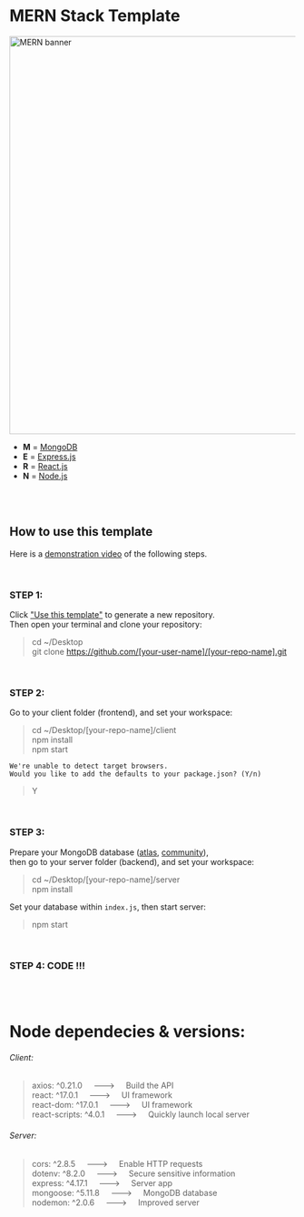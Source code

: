 # MERN Stack Template

<img src='https://github.com/belferink1996/MERN-template/blob/images/images/mern.jpeg' alt='MERN banner' width='700' />

- **M** = [MongoDB](https://www.mongodb.com)
- **E** = [Express.js](https://expressjs.com)
- **R** = [React.js](https://reactjs.org)
- **N** = [Node.js](https://nodejs.org)

<br />
<br />

## How to use this template

Here is a [demonstration video](https://youtu.be/e81rqD94QtM) of the following steps.

<br />

### STEP 1:

Click ["Use this template"](https://github.com/belferink1996/MERN-template/generate) to generate a new repository.<br />
Then open your terminal and clone your repository:

> cd ~/Desktop <br />
> git clone https://github.com/[your-user-name]/[your-repo-name].git

<br />

### STEP 2:

Go to your client folder (frontend), and set your workspace:

> cd ~/Desktop/[your-repo-name]/client <br />
> npm install <br />
> npm start

```
We're unable to detect target browsers.
Would you like to add the defaults to your package.json? (Y/n)
```

> Y

<br />

### STEP 3:

Prepare your MongoDB database ([atlas](https://www.mongodb.com/cloud/atlas), [community](<https://github.com/belferink1996/MERN-template/wiki/Install-MongoDB-Community-Server-(MacOS)>)),<br />
then go to your server folder (backend), and set your workspace:

> cd ~/Desktop/[your-repo-name]/server <br />
> npm install <br />

Set your database within `index.js`, then start server:

> npm start

<br />

### STEP 4: CODE !!!

<br />
<br />

# Node dependecies & versions:

###### Client:

> axios: ^0.21.0 &nbsp;&nbsp;&nbsp; ---> &nbsp;&nbsp;&nbsp; Build the API<br />
> react: ^17.0.1 &nbsp;&nbsp;&nbsp; ---> &nbsp;&nbsp;&nbsp; UI framework<br />
> react-dom: ^17.0.1 &nbsp;&nbsp;&nbsp; ---> &nbsp;&nbsp;&nbsp; UI framework<br />
> react-scripts: ^4.0.1 &nbsp;&nbsp;&nbsp; ---> &nbsp;&nbsp;&nbsp; Quickly launch local server

###### Server:

> cors: ^2.8.5 &nbsp;&nbsp;&nbsp; ---> &nbsp;&nbsp;&nbsp; Enable HTTP requests<br/>
> dotenv: ^8.2.0 &nbsp;&nbsp;&nbsp; ---> &nbsp;&nbsp;&nbsp; Secure sensitive information<br />
> express: ^4.17.1 &nbsp;&nbsp;&nbsp; ---> &nbsp;&nbsp;&nbsp; Server app<br />
> mongoose: ^5.11.8 &nbsp;&nbsp;&nbsp; ---> &nbsp;&nbsp;&nbsp; MongoDB database<br />
> nodemon: ^2.0.6 &nbsp;&nbsp;&nbsp; ---> &nbsp;&nbsp;&nbsp; Improved server
